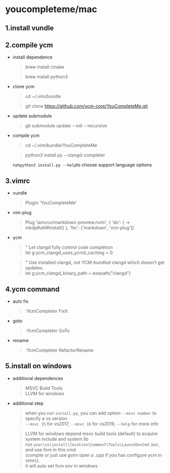 # youcompleteme/mac
## 1.install vundle
## 2.compile ycm

* install dependence
    
    > brew install cmake
    
    > brew install python3

* clone ycm

    > cd ~/.vim/bundle
    
    > git clone https://github.com/ycm-core/YouCompleteMe.git

* update submodule

    > git submodule update --init --recursive

* compile ycm

    > cd ~/.vim/bundle/YouCompleteMe

    > python3 install.py --clangd-completer

    run`python3 install.py --help`to choose support language options

## 3.vimrc
* vundle
    > Plugin 'YouCompleteMe'

* vim-plug
    > Plug 'iamcco/markdown-preview.nvim', { 'do': { -> mkdp#util#install() }, 'for': ['markdown', 'vim-plug']}

* ycm
    > " Let clangd fully control code completion  
    > let g:ycm_clangd_uses_ycmd_caching = 0
    
    > " Use installed clangd, not YCM-bundled clangd which doesn't get updates.  
    > let g:ycm_clangd_binary_path = exepath("clangd")

## 4.ycm command
* auto fix
    
    > :YcmCompleter FixIt

* goto
    
    > :YcmCompleter GoTo

* rename

    > :YcmCompleter RefactorRename

## 5.install on windows
* additional dependences
    > MSVC Build Tools  
    > LLVM for windows

* additional step
    > when you run `install.py`, you can add option `--msvc number` to specify a vs version  
    > `--msvc 15` for vs2017, `--msvc 16` for vs2019, `--help` for more info

    > LLVM for windows depend msvc build tools (default) to acquire system include and system lib  
    > run `your\vs\install\location\Common7\Tools\LaunchDevCmd.bat`, and use llvm in this cmd  
    > (compile or just use gvim open a .cpp if you has configure ycm in vimrc).  
    > it will auto set llvm env in windows.
